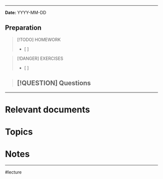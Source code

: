 
---
**Date:** YYYY-MM-DD

## Preparation

>[!TODO] HOMEWORK
>- [ ] 

> [!DANGER] EXERCISES
> - [ ] 

> [!QUESTION] Questions
> - 

---
# Relevant documents


# Topics


# Notes


---
#lecture 